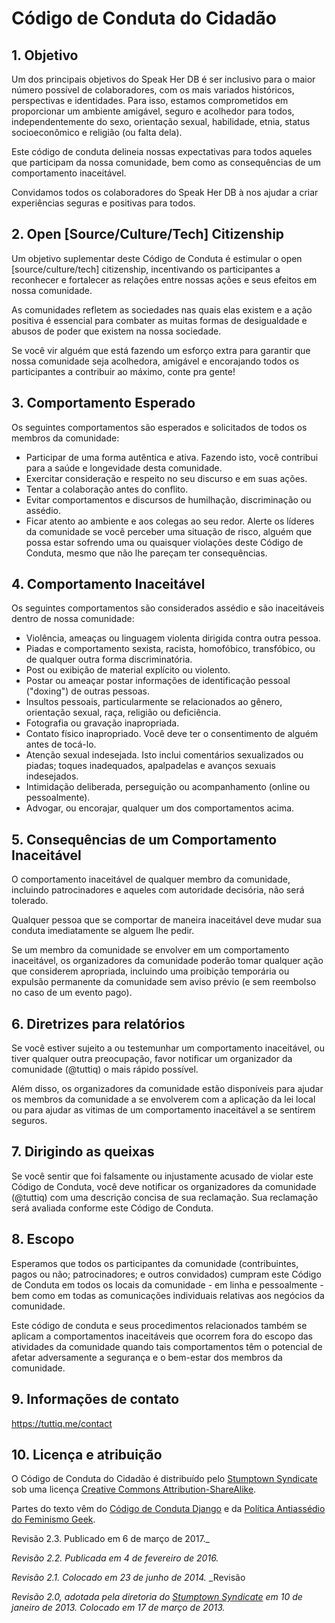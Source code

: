 # Código de Conduta do Cidadão

## 1. Objetivo

Um dos principais objetivos do Speak Her DB é ser inclusivo para o maior número possível de colaboradores, com os mais variados históricos, perspectivas e identidades. Para isso, estamos comprometidos em proporcionar um ambiente amigável, seguro e acolhedor para todos, independentemente do sexo, orientação sexual, habilidade, etnia, status socioeconômico e religião (ou falta dela).

Este código de conduta delineia nossas expectativas para todos aqueles que participam da nossa comunidade, bem como as consequências de um comportamento inaceitável.

Convidamos todos os colaboradores do Speak Her DB à nos ajudar a criar experiências seguras e positivas para todos.

## 2. Open [Source/Culture/Tech] Citizenship

Um objetivo suplementar deste Código de Conduta é estimular o open [source/culture/tech] citizenship, incentivando os participantes a reconhecer e fortalecer as relações entre nossas ações e seus efeitos em nossa comunidade.

As comunidades refletem as sociedades nas quais elas existem e a ação positiva é essencial para combater as muitas formas de desigualdade e abusos de poder que existem na nossa sociedade.

Se você vir alguém que está fazendo um esforço extra para garantir que nossa comunidade seja acolhedora, amigável e encorajando todos os participantes a contribuir ao máximo, conte pra gente!

## 3. Comportamento Esperado

Os seguintes comportamentos são esperados e solicitados de todos os membros da comunidade:

 * Participar de uma forma autêntica e ativa. Fazendo isto, você contribui para a saúde e longevidade desta comunidade.
 * Exercitar consideração e respeito no seu discurso e em suas ações.
 * Tentar a colaboração antes do conflito.
 * Evitar comportamentos e discursos de humilhação, discriminação ou assédio.
 * Ficar atento ao ambiente e aos colegas ao seu redor. Alerte os líderes da comunidade se você perceber uma situação de risco, alguém que possa estar sofrendo uma ou quaisquer violações deste Código de Conduta, mesmo que não lhe pareçam ter consequências.

## 4. Comportamento Inaceitável

Os seguintes comportamentos são considerados assédio e são inaceitáveis dentro de nossa comunidade:

 * Violência, ameaças ou linguagem violenta dirigida contra outra pessoa.
 * Piadas e comportamento sexista, racista, homofóbico, transfóbico, ou de qualquer outra forma discriminatória.
 * Post ou exibição de material explícito ou violento.
 * Postar ou ameaçar postar informações de identificação pessoal ("doxing") de outras pessoas.
 * Insultos pessoais, particularmente se relacionados ao gênero, orientação sexual, raça, religião ou deficiência.
 * Fotografia ou gravação inapropriada.
 * Contato físico inapropriado. Você deve ter o consentimento de alguém antes de tocá-lo.
 * Atenção sexual indesejada. Isto inclui comentários sexualizados ou piadas; toques inadequados, apalpadelas e avanços sexuais indesejados.
 * Intimidação deliberada, perseguição ou acompanhamento (online ou pessoalmente).
 * Advogar, ou encorajar, qualquer um dos comportamentos acima.

## 5. Consequências de um Comportamento Inaceitável

O comportamento inaceitável de qualquer membro da comunidade, incluindo patrocinadores e aqueles com autoridade decisória, não será tolerado.

Qualquer pessoa que se comportar de maneira inaceitável deve mudar sua conduta imediatamente se alguem lhe pedir.

Se um membro da comunidade se envolver em um comportamento inaceitável, os organizadores da comunidade poderão tomar qualquer ação que considerem apropriada, incluindo uma proibição temporária ou expulsão permanente da comunidade sem aviso prévio (e sem reembolso no caso de um evento pago).

## 6. Diretrizes para relatórios

Se você estiver sujeito a ou testemunhar um comportamento inaceitável, ou tiver qualquer outra preocupação, favor notificar um organizador da comunidade (@tuttiq) o mais rápido possível.


Além disso, os organizadores da comunidade estão disponíveis para ajudar os membros da comunidade a se envolverem com a aplicação da lei local ou para ajudar as vitimas de um comportamento inaceitável a se sentirem seguros.

## 7. Dirigindo as queixas

Se você sentir que foi falsamente ou injustamente acusado de violar este Código de Conduta, você deve notificar os organizadores da comunidade (@tuttiq) com uma descrição concisa de sua reclamação. Sua reclamação será avaliada conforme este Código de Conduta.


## 8. Escopo

Esperamos que todos os participantes da comunidade (contribuintes, pagos ou não; patrocinadores; e outros convidados) cumpram este Código de Conduta em todos os locais da comunidade - em linha e pessoalmente - bem como em todas as comunicações individuais relativas aos negócios da comunidade.

Este código de conduta e seus procedimentos relacionados também se aplicam a comportamentos inaceitáveis que ocorrem fora do escopo das atividades da comunidade quando tais comportamentos têm o potencial de afetar adversamente a segurança e o bem-estar dos membros da comunidade.

## 9. Informações de contato

https://tuttiq.me/contact


## 10. Licença e atribuição

O Código de Conduta do Cidadão é distribuído pelo [Stumptown Syndicate](http://stumptownsyndicate.org) sob uma licença [Creative Commons Attribution-ShareAlike](http://creativecommons.org/licenses/by-sa/3.0/).

Partes do texto vêm do [Código de Conduta Django](https://www.djangoproject.com/conduct/) e da [Política Antiassédio do Feminismo Geek](http://geekfeminism.wikia.com/wiki/Conference_anti-harassment/Policy).

Revisão 2.3. Publicado em 6 de março de 2017._

_Revisão 2.2. Publicada em 4 de fevereiro de 2016._

_Revisão 2.1. Colocado em 23 de junho de 2014._ _Revisão

_Revisão 2.0, adotada pela diretoria do [Stumptown Syndicate](http://stumptownsyndicate.org) em 10 de janeiro de 2013. Colocado em 17 de março de 2013._

